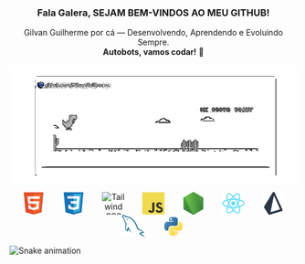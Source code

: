 <div align="center">

  <h3>Fala Galera, SEJAM BEM-VINDOS AO MEU GITHUB!</h3>
  <p>Gilvan Guilherme por cá — Desenvolvendo, Aprendendo e Evoluindo Sempre.<br>
  <strong>Autobots, vamos codar!</strong> 🚀</p>

  <img src="Dark_Fanhossauro.gif" alt="Fanhossauro Dando O Gás" />

  <div style="display: flex; justify-content: center; column-gap: 30px; flex-wrap: wrap; margin-top: 10px;">
    <img src="https://raw.githubusercontent.com/devicons/devicon/master/icons/html5/html5-original.svg" alt="HTML5" width="40" height="40"/>
    <img src="https://raw.githubusercontent.com/devicons/devicon/master/icons/css3/css3-original.svg" alt="CSS3" width="40" height="40"/>
    <img src="https://cdn.jsdelivr.net/gh/devicons/devicon@latest/icons/tailwindcss/tailwindcss-original.svg" alt="Tailwind CSS" width="40" height="40"/>
    <img src="https://raw.githubusercontent.com/devicons/devicon/master/icons/javascript/javascript-original.svg" alt="JavaScript" width="40" height="40"/>
    <img src="https://raw.githubusercontent.com/devicons/devicon/master/icons/nodejs/nodejs-original.svg" alt="Node.js" width="40" height="40"/>
    <img src="https://raw.githubusercontent.com/devicons/devicon/master/icons/react/react-original.svg" alt="React" width="40" height="40"/>
    <img src="https://raw.githubusercontent.com/devicons/devicon/master/icons/prisma/prisma-original.svg" alt="Prisma" width="40" height="40"/>
    <img src="https://raw.githubusercontent.com/devicons/devicon/master/icons/mysql/mysql-original.svg" alt="MySQL" width="40" height="40"/>
    <img src="https://raw.githubusercontent.com/devicons/devicon/master/icons/python/python-original.svg" alt="Python" width="40" height="40"/>
  </div>

</div>

![Snake animation](https://raw.githubusercontent.com/GilvanGuilherme/github-contribution-grid-snake/output/github-contribution-grid-snake.svg)
